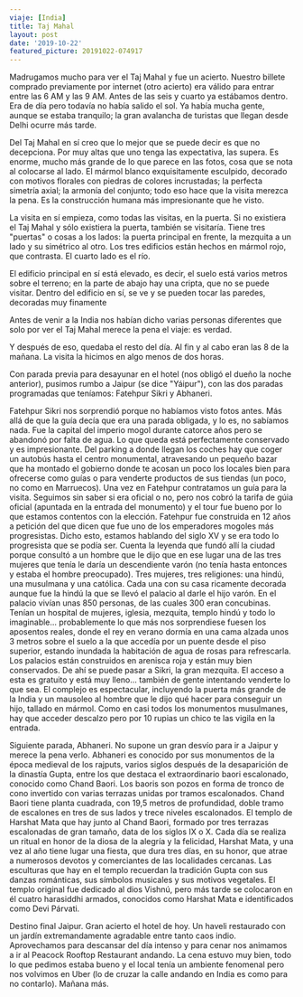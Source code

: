 ```yaml
---
viaje: [India]
title: Taj Mahal
layout: post
date: '2019-10-22'
featured_picture: 20191022-074917
---
```


Madrugamos mucho para ver el Taj Mahal y fue un acierto. Nuestro billete comprado previamente por internet (otro acierto) era válido para entrar entre las 6 AM y las 9 AM. Antes de las seis y cuarto ya estábamos dentro. Era de día pero todavía no había salido el sol. Ya había mucha gente, aunque se estaba tranquilo; la gran avalancha de turistas que llegan desde Delhi ocurre más tarde.

Del Taj Mahal en sí creo que lo mejor que se puede decir es que no decepciona. Por muy altas que uno tenga las expectativa, las supera. Es enorme, mucho más grande de lo que parece en las fotos, cosa que se nota al colocarse al lado. El mármol blanco exquisitamente esculpido, decorado con motivos florales con piedras de colores incrustadas; la perfecta simetría axial; la armonía del conjunto; todo eso hace que la visita merezca la pena. Es la construcción humana más impresionante que he visto.

La visita en sí empieza, como todas las visitas, en la puerta. Si no existiera el Taj Mahal y sólo existiera la puerta, también se visitaría. Tiene tres "puertas" o cosas a los lados: la puerta principal en frente, la mezquita a un lado y su simétrico al otro. Los tres edificios están hechos en mármol rojo, que contrasta. El cuarto lado es el río.

El edificio principal en sí está elevado, es decir, el suelo está varios metros sobre el terreno; en la parte de abajo hay una cripta, que no se puede visitar. Dentro del edificio en sí, se ve y se pueden tocar las paredes, decoradas muy finamente

Antes de venir a la India nos habían dicho varias personas diferentes que solo por ver el Taj Mahal merece la pena el viaje: es verdad.

Y después de eso, quedaba el resto del día. Al fin y al cabo eran las 8 de la mañana. La visita la hicimos en algo menos de dos horas.

Con parada previa para desayunar en el hotel (nos obligó el dueño la noche anterior), pusimos rumbo a Jaipur (se dice "Yáipur"), con las dos paradas programadas que teníamos: Fatehpur Sikri y Abhaneri.

Fatehpur Sikri nos sorprendió porque no habíamos visto fotos antes. Más allá de que la guía decía que era una parada obligada, y lo es, no sabíamos nada. Fue la capital del imperio mogol durante catorce años pero se abandonó por falta de agua. Lo que queda está perfectamente conservado y es impresionante. Del parking a donde llegan los coches hay que coger un autobús hasta el centro monumental, atravesando un pequeño bazar que ha montado el gobierno donde te acosan un poco los locales bien para ofrecerse como guías o para venderte productos de sus tiendas (un poco, no como en Marruecos). Una vez en Fatehpur contratamos un guía para la visita. Seguimos sin saber si era oficial o no, pero nos cobró la tarifa de gúia oficial (apuntada en la entrada del monumento) y el tour fue bueno por lo que estamos contentos con la elección. Fatehpur fue construida en 12 años a petición del que dicen que fue uno de los emperadores mogoles más progresistas. Dicho esto, estamos hablando del siglo XV y se era todo lo progresista que se podía ser. Cuenta la leyenda que fundó allí la ciudad porque consultó a un hombre que le dijo que en ese lugar una de las tres mujeres que tenía le daría un descendiente varón (no tenía hasta entonces y estaba el hombre preocupado). Tres mujeres, tres religiones: una hindú, una musulmana y una católica. Cada una con su casa ricamente decorada aunque fue la hindú la que se llevó el palacio al darle el hijo varón. En el palacio vivían unas 850 personas, de las cuales 300 eran concubinas. Tenían un hospital de mujeres, iglesia, mezquita, templo hindú y todo lo imaginable... probablemente lo que más nos sorprendiese fuesen los aposentos reales, donde el rey en verano dormía en una cama alzada unos 3 metros sobre el suelo a la que accedía por un puente desde el piso superior, estando inundada la habitación de agua de rosas para refrescarla. Los palacios están construidos en arenisca roja y están muy bien conservados. De ahí se puede pasar a Sikri, la gran mezquita. El acceso a esta es gratuito y está muy lleno... también de gente intentando venderte lo que sea. El complejo es espectacular, incluyendo la puerta más grande de la India y un mausoleo al hombre que le dijo qué hacer para conseguir un hijo, tallado en mármol. Como en casi todos los monumentos musulmanes, hay que acceder descalzo pero por 10 rupias un chico te las vigila en la entrada.

Siguiente parada, Abhaneri. No supone un gran desvío para ir a Jaipur y merece la pena verlo. Abhaneri es conocido por sus monumentos de la época medieval de los rajputs, varios siglos después de la desaparición de la dinastía Gupta, entre los que destaca el extraordinario baori escalonado, conocido como Chand Baori. Los baoris son pozos en forma de tronco de cono invertido con varias terrazas unidas por tramos escalonados. Chand Baori tiene planta cuadrada, con 19,5 metros de profundidad, doble tramo de escalones en tres de sus lados y trece niveles escalonados. El templo de Harshat Mata que hay junto al Chand Baori, formado por tres terrazas escalonadas de gran tamaño, data de los siglos IX o X. Cada día se realiza un ritual en honor de la diosa de la alegría y la felicidad, Harshat Mata, y una vez al año tiene lugar una fiesta, que dura tres días, en su honor, que atrae a numerosos devotos y comerciantes de las localidades cercanas. Las esculturas que hay en el templo recuerdan la tradición Gupta con sus danzas románticas, sus símbolos musicales y sus motivos vegetales. El templo original fue dedicado al dios Vishnú, pero más tarde se colocaron en él cuatro harasiddhi armados, conocidos como Harshat Mata e identificados como Devi Párvati.

Destino final Jaipur. Gran acierto el hotel de hoy. Un haveli restaurado con un jardín extremandamente agradable entre tanto caos indio. Aprovechamos para descansar del día intenso y para cenar nos animamos a ir al Peacock Rooftop Restaurant andando. La cena estuvo muy bien, todo lo que pedimos estaba bueno y el local tenía un ambiente fenomenal pero nos volvimos en Uber (lo de cruzar la calle andando en India es como para no contarlo). Mañana más.

